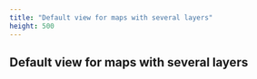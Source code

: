 ```yaml
---
title: "Default view for maps with several layers"
height: 500
---
```


## Default view for maps with several layers
